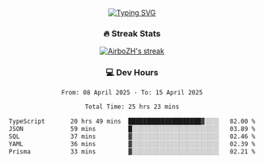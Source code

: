 
<div align="center">
  <a href="https://git.io/typing-svg"><img src="https://readme-typing-svg.demolab.com?font=Fira+Code&size=30&pause=1000&color=33F7F5&center=true&vCenter=true&width=435&lines=Hi+there+%F0%9F%91%8B+I+am+AirboZH+;Welcome+to+my+Github" alt="Typing SVG" /></a>

<h3>🔥 Streak Stats</h3>

<!-- GitHub Readme Streak Stats - https://github.com/DenverCoder1/github-readme-streak-stats -->
<p>
  <a href="https://github.com/DenverCoder1/github-readme-streak-stats">
    <img title="🔥 Get streak stats for your profile at git.io/streak-stats" alt="AirboZH's streak" src="https://streak-stats.demolab.com/?user=AirboZH&theme=monokai-metallian&hide_border=true"/>
  </a>
</p>

<h3>💻 Dev Hours</h3>
<!--START_SECTION:waka-->

```txt
From: 08 April 2025 - To: 15 April 2025

Total Time: 25 hrs 23 mins

TypeScript       20 hrs 49 mins  ████████████████████▓░░░░   82.00 %
JSON             59 mins         █░░░░░░░░░░░░░░░░░░░░░░░░   03.89 %
SQL              37 mins         ▓░░░░░░░░░░░░░░░░░░░░░░░░   02.46 %
YAML             36 mins         ▓░░░░░░░░░░░░░░░░░░░░░░░░   02.39 %
Prisma           33 mins         ▓░░░░░░░░░░░░░░░░░░░░░░░░   02.21 %
```

<!--END_SECTION:waka-->
</div>  

